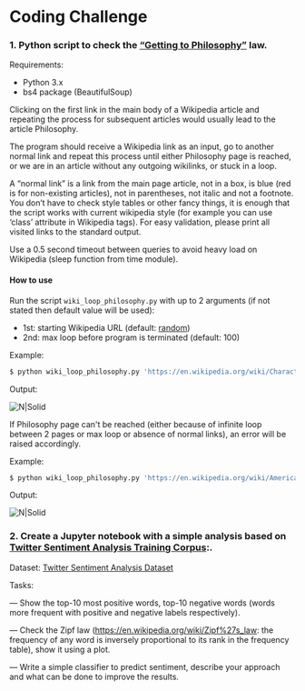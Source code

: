 # Coding Challenge

### 1. Python script to check the [“Getting to Philosophy”](https://en.wikipedia.org/wiki/Wikipedia:Getting_to_Philosophy) law.
Requirements:
  - Python 3.x
  - bs4 package (BeautifulSoup)

Clicking on the first link in the main body of a Wikipedia article and repeating the process for subsequent articles would usually lead to the article Philosophy.

The program should receive a Wikipedia link as an input, go to another normal link and repeat this process until either Philosophy page is reached, or we are in an article without any outgoing wikilinks, or stuck in a loop.

A “normal link” is a link from the main page article, not in a box, is blue (red is for non-existing articles), not in parentheses, not italic and not a footnote. You don’t have to check style tables or other fancy things, it is enough that the script works with current wikipedia style (for example you can use ‘class’ attribute in Wikipedia tags). For easy validation, please print all visited links to the standard output.

Use a 0.5 second timeout between queries to avoid heavy load on Wikipedia (sleep function from time module).

#### How to use
Run the script `wiki_loop_philosophy.py` with up to 2 arguments (if not stated then default value will be used):
  - 1st: starting Wikipedia URL (default: [random](https://en.wikipedia.org/wiki/Special:Random))
  - 2nd: max loop before program is terminated (default: 100)

Example:
```sh
$ python wiki_loop_philosophy.py 'https://en.wikipedia.org/wiki/Character_actor' 150
```

Output:


![N|Solid](https://i1.wp.com/joshsteveth.files.wordpress.com/2018/09/wiki_loop.png?ssl=1&w=450)

If Philosophy page can't be reached (either because of infinite loop between 2 pages or max loop or absence of normal links), an error will be raised accordingly.

Example:
```sh
$ python wiki_loop_philosophy.py 'https://en.wikipedia.org/wiki/American_football'
```
Output:


![N|Solid](https://i1.wp.com/joshsteveth.files.wordpress.com/2018/09/wiki_loop_error.png?ssl=1&w=450)



### 2. Create a Jupyter notebook with a simple analysis based on [Twitter Sentiment Analysis Training Corpus](http://thinknook.com/twitter-sentiment-analysis-training-corpus-dataset-2012-09-22/):.

Dataset: [Twitter Sentiment Analysis Dataset](http://thinknook.com/wp-content/uploads/2012/09/Sentiment-Analysis-Dataset.zip)

Tasks:

— Show the top-10 most positive words, top-10 negative words (words more frequent with positive and negative labels respectively). 

— Check the Zipf law (https://en.wikipedia.org/wiki/Zipf%27s_law: the frequency of any word is inversely proportional to its rank in the frequency table), show it using a plot. 

— Write a simple classifier to predict sentiment, describe your approach and what can be done to improve the results.
